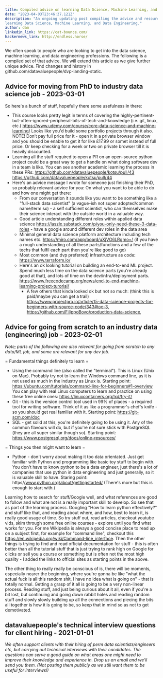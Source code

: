 ```yaml
---
title: Compiled advice on learning Data Science, Machine Learning, and Data Engineering
date: "2023-04-03T23:46:37.121Z"
description: "An ongoing updating post compiling the advice and resources we've given to people on
learning Data Science, Machine Learning, and Data Engineering."
author: dan
linkedin_link: https://cat-bounce.com/
hackernews_link: http://endless.horse/
---
```


We often speak to people who are looking to get into the data science, machine learning, and data
engineering professions. The following is a compiled set of that advice. We will extend this
article as we give further unique advice. Find changes and history in
github.com/datavaluepeople/dvp-landing-static.

## Advice for moving from PhD to industry data science job - 2023-03-01

So here's a bunch of stuff, hopefully there some usefulness in there:

- This course looks pretty legit in terms of covering the
  highly-pertinent-but-often-ignored-peripheral-bits-of-tech-and-knowledge (i.e. git, linux, etc.)
  https://www.udemy.com/course/core-data-science-and-machine-learning/ Looks like you'd build some
  portfolio projects through it also. NOTE! Don’t pay full price for it - open it in a private
  browser window and you should be enable to get it for like £17.99 or somet instead of full price.
  Or keep checking for a week or two on private browser till it is heavily discounted.
- Learning all the stuff required to open a PR on an open-source python project could be a great
  way to get a handle on what doing software dev in a team is like. You can see another academic
  learning the process in these PRs: https://github.com/datavaluepeople/kotsu/pull/43
  https://github.com/datavaluepeople/kotsu/pull/44
- Here's an advice message I wrote for someone just finishing their PhD, so probably relevant
  advice for you: On what you want to be able to do and how one might get there:
  - From our conversation it sounds like you want to be something like a "full-stack data
    scientist" (a vague-ish not super adopted/common name/term so) - a self sufficient scientist,
    who can themselves make their science interact with the outside world in a valuable way.
  - Good article understanding different roles within applied data science
    https://laszlo.substack.com/p/you-only-need-these-3-data-roles - have a google around
    different dev roles in the data area
  - Minimal general data science platform architecture including tech names etc.
    https://miro.com/app/board/uXjVO6LRgmo=/ (if you have a rough understanding of all these
    parts/functions and a few of the techs that fulfil each part then you're like good to go)
  - Most common (and dvp preferred) infrastructure as code: https://www.terraform.io/
  - Here's an ok looking tutorial on building an end-to-end ML project. Spend much less time on
    the data science parts (you're already good at that), and lots of time on the
    dev/infra/deployment parts.
    https://www.freecodecamp.org/news/end-to-end-machine-learning-project-turorial/
    - A few others that kinda looked ok but not so much:  (think this is paid/maybe you can get
      a trail)
      https://www.projectpro.io/article/15-data-science-projects-for-beginners-with-source-code/343#toc-3,
      https://github.com/FilippoBovo/production-data-science,

## Advice for going from scratch to an industry data (engineering) job - 2023-02-01

_Note; parts of the following are also relevant for going from scratch to any data/ML job, and some
are relevant for any dev job._

= Fundamental things definitely to learn =

- Using the command line (also called the "terminal"). This is Linux (Unix on Mac). Probably try
  not to learn the Windows command line, as it is not used as much in the industry as Linux is.
  Starting point: https://ubuntu.com/tutorials/command-line-for-beginners#1-overview You can play
  with real Linux computers to learn and practice on using these free online ones:
  https://linuxcontainers.org/lxd/try-it/
- Git - this is the version control tool used in 99% of places - a required tool for writing
  software. Think of it as like a programmer's chef's knife - so you should get real familiar with
  it. Starting point: https://git-scm.com/doc
- SQL - get solid at this, you're definitely going to be using it. Any of the common flavours will
  do, but if you're not sure stick with PostgreSQL (they are all super similar though so). Starting
  point: https://www.postgresql.org/docs/online-resources/

= Things you then might want to learn =

- Python - don't worry about making it too data orientated. Just get familiar with Python and
  programming like basic toy stuff to begin with. You don't have to know python to be a data
  engineer, just there's a lot of companies that use python in data engineering and just generally,
  so it is valuable skill to have. Staring point: https//www.python.org/about/gettingstarted/
  (There's more but this is enough to start with.)

Learning how to search for stuff/Google well, and what references are good to follow and what are
not is a really important skill to develop. So see that as part of the learning process. Googling
"How to learn python effectively?" and stuff like that, and reading about where, and how, best to
learn it, is really good usage of time. So try stuff out, read articles, checkout youtube vids,
skim through some free online courses - explore until you find what works for you. For me Wikipedia
is always a good concise place to read up on a subject first, for example for "command line",
checkout this https://en.wikipedia.org/wiki/Command-line_interface. Then the other things is trying
to find and read official documentation for stuff - this is often better than all the tutorial
stuff that is just trying to rank high on Google for clicks or sell you a course or something but
is often not the most high quality - I added the links to official sites as starting points in the
above.

The other thing to really really be conscious of is, there will be moments, especially nearer the
beginning, where you're gonna be like "what the actual fuck is all this random shit, I have no idea
what is going on" - that is totally normal. Getting a grasp of it all is going to be a very
non-linear process. Reading stuff, and just being curious about it all, even if you're a bit lost,
but continuing and going down rabbit holes and reading random stuff and slowly slowly building up
all the connections and piecing the bits all together is how it is going to be, so keep that in
mind so as not to get demotivated.

## datavaluepeople's technical interview questions for client hiring - 2021-01-01

_We often support clients with their hiring of perm data scientists/engineers etc, but carrying
out technical interviews with their candidates. The questions can serve a good guide on what areas
one might need to improve their knowledge and experience in. Drop us an email and we'll send you
them. (Not posting them publicly as we still want them to be useful for interviews!)_
